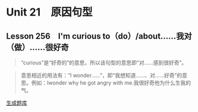 ﻿ # Unit 21　原因句型
 ## Lesson 256　I'm curious to（do）/about……我对（做）……很好奇
 
> “curious”是“好奇的”的意思，所以该句型的意思即“对……感到很好奇”。

> 意思相近的用法有：“I wonder……”，即“我想知道……、对……好奇”的意思。例如：Iwonder why he got angry with me.我很好奇他为什么生我的气。


 [生成题库](./question/f256.json)
